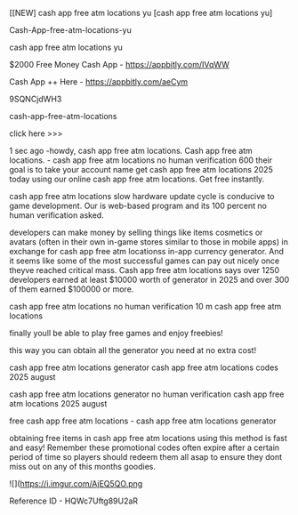 [[NEW] cash app free atm locations yu [cash app free atm locations yu]

Cash-App-free-atm-locations-yu

cash app free atm locations yu

$2000 Free Money Cash App -  https://appbitly.com/IVqWW


Cash App ++ Here - https://appbitly.com/aeCym


9SQNCjdWH3

cash-app-free-atm-locations

click here >>>

1 sec ago -howdy, cash app free atm locations. Cash app free atm locations. - cash app free atm locations no human verification 600 their goal is to take your account name get cash app free atm locations 2025 today using our online cash app free atm locations. Get free instantly.

cash app free atm locations slow hardware update cycle is conducive to game development. Our is web-based program and its 100 percent no human verification asked.

developers can make money by selling things like items cosmetics or avatars (often in their own in-game stores similar to those in mobile apps) in exchange for cash app free atm locationss in-app currency generator. And it seems like some of the most successful games can pay out nicely once theyve reached critical mass. Cash app free atm locations says over 1250 developers earned at least $10000 worth of generator in 2025 and over 300 of them earned $100000 or more.

cash app free atm locations no human verification 10 m cash app free atm locations

finally youll be able to play free games and enjoy freebies!

this way you can obtain all the generator you need at no extra cost!

cash app free atm locations generator cash app free atm locations codes 2025 august

cash app free atm locations generator no human verification cash app free atm locations 2025 august

free cash app free atm locations - cash app free atm locations generator

obtaining free items in cash app free atm locations using this method is fast and easy! Remember these promotional codes often expire after a certain period of time so players should redeem them all asap to ensure they dont miss out on any of this months goodies.

![](https://i.imgur.com/AjEQ5QO.png

Reference ID - HQWc7Uftg89U2aR